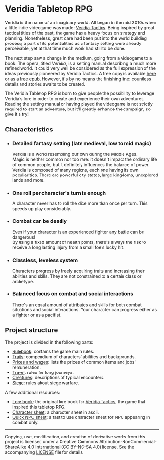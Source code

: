 # <a name="main"></a>Veridia Tabletop RPG

Veridia is the name of an imaginary world. All began in the mid 2010s when a little indie videogame was made: [Veridia Tactics](https://trisfald.itch.io/veridia-tactics). Being inspired by great tactical titles of the past, the game has a heavy focus on strategy and planning. Nonetheless, great care had been put into the world building process; a part of its potentialities as a fantasy setting were already perceivable, yet at that time much work had still to be done.

The next step saw a change in the medium, going from a videogame to a book. The opera, titled *Veridia*, is a setting manual describing a much more refined world. It could very well be considered as the full expression of the ideas previously pioneered by Veridia Tactics. A free copy is available [here](https://github.com/Trisfald/veridia-book) or as a [free epub](https://books2read.com/b/mY1OaV?edit=maybe-later&store=null). However, it's by no means the finishing line: countless details and stories awaits to be created.

The Veridia Tabletop RPG is born to give people the possibility to leverage Veridia's lore in order to create and experience their own adventures. Reading the setting manual or having played the videogame is not strictly required to start an adventure, but it'll greatly enhance the campaign, so give it a try!

## Characteristics
- ### Detailed fantasy setting (late medieval, low to mid magic)
    Veridia is a world resembling our own during the Middle Ages.\
    Magic is neither common nor too rare: it doesn't impact the ordinary life of common people, but it definitely influences the balance of power.\
    Veridia is composed of many regions, each one having its own peculiarities. There are powerful city states, large kingdoms, unexplored lands and more.
- ### One roll per character's turn is enough
    A character never has to roll the dice more than once per turn. This speeds up play considerably.
- ### Combat can be deadly
    Even if your character is an experienced fighter any battle can be dangerous!\
    By using a fixed amount of health points, there's always the risk to receive a long lasting injury from a small foe's lucky hit.
- ### Classless, leveless system
    Characters progress by freely acquiring traits and increasing their abilities and skills. They are not constrained to a certain class or archetype.
- ### Balanced focus on combat and social interactions
    There's an equal amount of attributes and skills for both combat situations and social interactions. Your character can progress either as a fighter or as a pacifist.

## Project structure

The project is divided in the following parts:

* [Rulebook](Rulebook.md): contains the game main rules.
* [Traits](Traits.md): compendium of characters' abilities and backgrounds.
* [Prices and wages](Prices_and_wages.md): lists the prices of common items and jobs' remuneration.
* [Travel](Travel.md): rules for long journeys.
* [Creatures](Creatures.md): descriptions of typical encounters.
* [Siege](Siege.md): rules about siege warfare.

A few additional resources:

* [Lore book](Lore-book.pdf): the original lore book for [Veridia Tactics](https://trisfald.itch.io/veridia-tactics), the game that inspired this tabletop RPG.
* [Character sheet](Character_sheet_ascii.txt): a character sheet in ascii.
* [Quick NPC sheet](Quick_sheet.md): a fast to use character sheet for NPC appearing in combat only.


---

Copying, use, modification, and creation of derivative works from this project is licensed under a Creative Commons Attribution-NonCommercial-ShareAlike 4.0 International (CC BY-NC-SA 4.0) license. See the accompanying [LICENSE](LICENSE) file for details.

